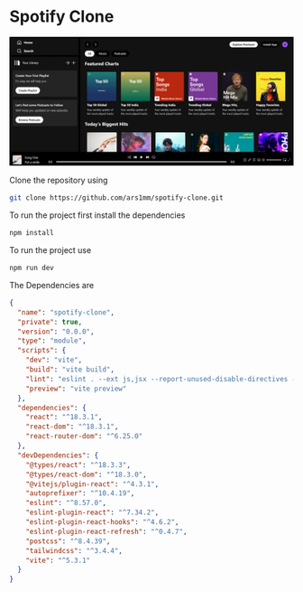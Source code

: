 # Spotify Clone
![alt text](https://github.com/ars1mm/spotify-clone/blob/main/readme_pic.PNG)

Clone the repository using
```bash
git clone https://github.com/ars1mm/spotify-clone.git
```
To run the project first install the dependencies 
```bash
npm install
```
To run the project use
```bash
npm run dev
```
The Dependencies are
```json
{
  "name": "spotify-clone",
  "private": true,
  "version": "0.0.0",
  "type": "module",
  "scripts": {
    "dev": "vite",
    "build": "vite build",
    "lint": "eslint . --ext js,jsx --report-unused-disable-directives --max-warnings 0",
    "preview": "vite preview"
  },
  "dependencies": {
    "react": "^18.3.1",
    "react-dom": "^18.3.1",
    "react-router-dom": "^6.25.0"
  },
  "devDependencies": {
    "@types/react": "^18.3.3",
    "@types/react-dom": "^18.3.0",
    "@vitejs/plugin-react": "^4.3.1",
    "autoprefixer": "^10.4.19",
    "eslint": "^8.57.0",
    "eslint-plugin-react": "^7.34.2",
    "eslint-plugin-react-hooks": "^4.6.2",
    "eslint-plugin-react-refresh": "^0.4.7",
    "postcss": "^8.4.39",
    "tailwindcss": "^3.4.4",
    "vite": "^5.3.1"
  }
}

```




